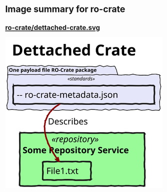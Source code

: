 # Image summary for ro-crate

## [ro-crate/dettached-crate.svg](./dettached-crate.svg)



<img src="dettached-crate.svg">

